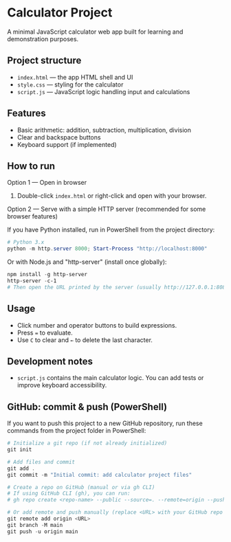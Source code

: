 # Calculator Project

A minimal JavaScript calculator web app built for learning and demonstration purposes.

## Project structure

- `index.html` — the app HTML shell and UI
- `style.css` — styling for the calculator
- `script.js` — JavaScript logic handling input and calculations

## Features

- Basic arithmetic: addition, subtraction, multiplication, division
- Clear and backspace buttons
- Keyboard support (if implemented)

## How to run

Option 1 — Open in browser
1. Double-click `index.html` or right-click and open with your browser.

Option 2 — Serve with a simple HTTP server (recommended for some browser features)

If you have Python installed, run in PowerShell from the project directory:

```powershell
# Python 3.x
python -m http.server 8000; Start-Process "http://localhost:8000"
```

Or with Node.js and "http-server" (install once globally):

```powershell
npm install -g http-server
http-server -c-1
# Then open the URL printed by the server (usually http://127.0.0.1:8080)
```

## Usage

- Click number and operator buttons to build expressions.
- Press `=` to evaluate.
- Use `C` to clear and `←` to delete the last character.

## Development notes

- `script.js` contains the main calculator logic. You can add tests or improve keyboard accessibility.

## GitHub: commit & push (PowerShell)

If you want to push this project to a new GitHub repository, run these commands from the project folder in PowerShell:

```powershell
# Initialize a git repo (if not already initialized)
git init

# Add files and commit
git add .
git commit -m "Initial commit: add calculator project files"

# Create a repo on GitHub (manual or via gh CLI)
# If using GitHub CLI (gh), you can run:
# gh repo create <repo-name> --public --source=. --remote=origin --push

# Or add remote and push manually (replace <URL> with your GitHub repo URL)
git remote add origin <URL>
git branch -M main
git push -u origin main
```


